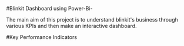 #Blinkit Dashboard using Power-Bi-

The main aim of this project is to understand blinkit's business through various KPIs and then make an interactive dashboard.


#Key Performance Indicators
